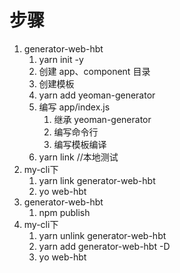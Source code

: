 # 步骤

1. generator-web-hbt 
    1. yarn init -y
    2. 创建 app、component 目录
    3. 创建模板
    4. yarn add yeoman-generator
    5. 编写 app/index.js
        1. 继承 yeoman-generator
        2. 编写命令行
        3. 编写模板编译
    6. yarn link //本地测试
2. my-cli下
    1. yarn link generator-web-hbt
    2. yo web-hbt 
3. generator-web-hbt 
    1. npm publish
2. my-cli下
    1. yarn unlink generator-web-hbt 
    2. yarn add generator-web-hbt -D
    3. yo web-hbt
    
